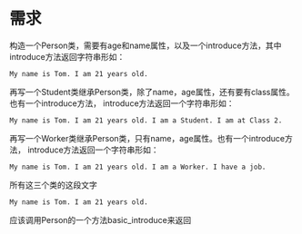 #   需求


构造一个Person类，需要有age和name属性，以及一个introduce方法，其中introduce方法返回字符串形如：

    My name is Tom. I am 21 years old.
    

再写一个Student类继承Person类，除了name，age属性，还有要有class属性。也有一个introduce方法， introduce方法返回一个字符串形如：

    My name is Tom. I am 21 years old. I am a Student. I am at Class 2.

再写一个Worker类继承Person类，只有name，age属性。也有一个introduce方法， introduce方法返回一个字符串形如：

    My name is Tom. I am 21 years old. I am a Worker. I have a job.

所有这三个类的这段文字

    My name is Tom. I am 21 years old.

应该调用Person的一个方法basic_introduce来返回
